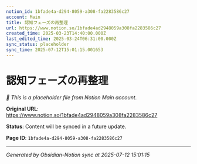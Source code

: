 ```yaml
---
notion_id: 1bfade4a-d294-8059-a308-fa2283586c27
account: Main
title: 認知フェーズの再整理
url: https://www.notion.so/1bfade4ad2948059a308fa2283586c27
created_time: 2025-03-23T14:40:00.000Z
last_edited_time: 2025-03-24T06:31:00.000Z
sync_status: placeholder
sync_time: 2025-07-12T15:01:15.001653
---
```


# 認知フェーズの再整理

*🔄 This is a placeholder file from Notion Main account.*

**Original URL**: https://www.notion.so/1bfade4ad2948059a308fa2283586c27

**Status**: Content will be synced in a future update.

**Page ID**: `1bfade4a-d294-8059-a308-fa2283586c27`

---

*Generated by Obsidian-Notion sync at 2025-07-12 15:01:15*
